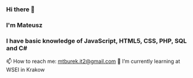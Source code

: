 ### Hi there 👋
### I'm Mateusz
### I have basic knowledge of JavaScript, HTML5, CSS, PHP, SQL and C#
📫 How to reach me: mtburek.it2@gmail.com
🌱 I’m currently learning at WSEI in Krakow
<!--
**AvelloSRT/AvelloSRT** is a ✨ _special_ ✨ repository because its `README.md` (this file) appears on your GitHub profile.

Here are some ideas to get you started:

- 🔭 I’m currently working on ...
- 🌱 I’m currently learning ...
- 👯 I’m looking to collaborate on ...
- 🤔 I’m looking for help with ...
- 💬 Ask me about ...
- 📫 How to reach me: ...
- 😄 Pronouns: ...
- ⚡ Fun fact: ...
-->
